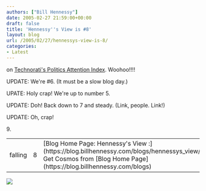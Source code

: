 ```yaml
---
authors: ["Bill Hennessy"]
date: 2005-02-27 21:59:00+00:00
draft: false
title: 'Hennessy''s View is #8'
layout: blog
url: /2005/02/27/hennessys-view-is-8/
categories:
- Latest
---
```


on [Technorati's Politics Attention Index](https://politics.technorati.com/). Woohoo!!!!




UPDATE: We're #6. (It must be a slow blog day.)




UPATE: Holy crap! We're up to number 5.




UPDATE: Doh! Back down to 7 and steady. (Link, people. Link!)




UPDATE: Oh, crap! 
<table >

<tr >
9.

<td >falling
</td>

<td >8
</td>

<td >[Blog Home Page: Hennessy's View :](https://blog.billhennessy.com/blogs/hennessys_view/) Get Cosmos from [Blog Home Page](https://blog.billhennessy.com/blogs)
</td>

<td >blog
</td></tr></table>

![](https://blog.billhennessy.com/aggbug.aspx?PostID=1251)

